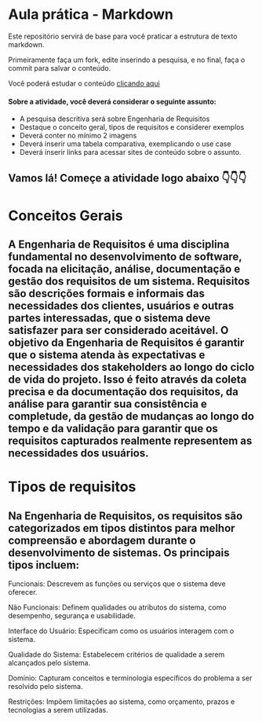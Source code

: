 # Aula prática - Markdown

Este repositório servirá de base para você praticar a estrutura de texto markdown. 

Primeiramente faça um fork, edite inserindo a pesquisa, e no final, faça o commit para salvar o conteúdo.

Você poderá estudar o conteúdo [clicando aqui](https://docs.pipz.com/central-de-ajuda/learning-center/guia-basico-de-markdown#open)

#### Sobre a atividade, você deverá considerar o seguinte assunto:

- A pesquisa descritiva será sobre Engenharia de Requisitos
- Destaque o conceito geral, tipos de requisitos e considerer exemplos
- Deverá conter no mínimo 2 imagens
- Deverá inserir uma tabela comparativa, exemplicando o use case
- Deverá inserir links para acessar sites de conteúdo sobre o assunto.


## Vamos lá! Começe a atividade logo abaixo 👇👇👇




# Conceitos Gerais 


## A Engenharia de Requisitos é uma disciplina fundamental no desenvolvimento de software, focada na elicitação, análise, documentação e gestão dos requisitos de um sistema. Requisitos são descrições formais e informais das necessidades dos clientes, usuários e outras partes interessadas, que o sistema deve satisfazer para ser considerado aceitável. O objetivo da Engenharia de Requisitos é garantir que o sistema atenda às expectativas e necessidades dos stakeholders ao longo do ciclo de vida do projeto. Isso é feito através da coleta precisa e da documentação dos requisitos, da análise para garantir sua consistência e completude, da gestão de mudanças ao longo do tempo e da validação para garantir que os requisitos capturados realmente representem as necessidades dos usuários.


# Tipos de requisitos 

## Na Engenharia de Requisitos, os requisitos são categorizados em tipos distintos para melhor compreensão e abordagem durante o desenvolvimento de sistemas. Os principais tipos incluem:

Funcionais: Descrevem as funções ou serviços que o sistema deve oferecer.

Não Funcionais: Definem qualidades ou atributos do sistema, como desempenho, segurança e usabilidade.

Interface do Usuário: Especificam como os usuários interagem com o sistema.

Qualidade do Sistema: Estabelecem critérios de qualidade a serem alcançados pelo sistema.

Domínio: Capturam conceitos e terminologia específicos do problema a ser resolvido pelo sistema.

Restrições: Impõem limitações ao sistema, como orçamento, prazos e tecnologias a serem utilizadas.






